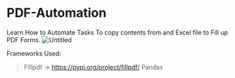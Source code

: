 # PDF-Automation
Learn How to Automate Tasks To copy contents from and Excel file to Fill up PDF Forms.
![Untitled](https://github.com/user-attachments/assets/14493345-f8b1-4a52-bac9-592325f3f37e)


Frameworks Used:
> FIllpdf -> https://pypi.org/project/fillpdf/
> Pandas

